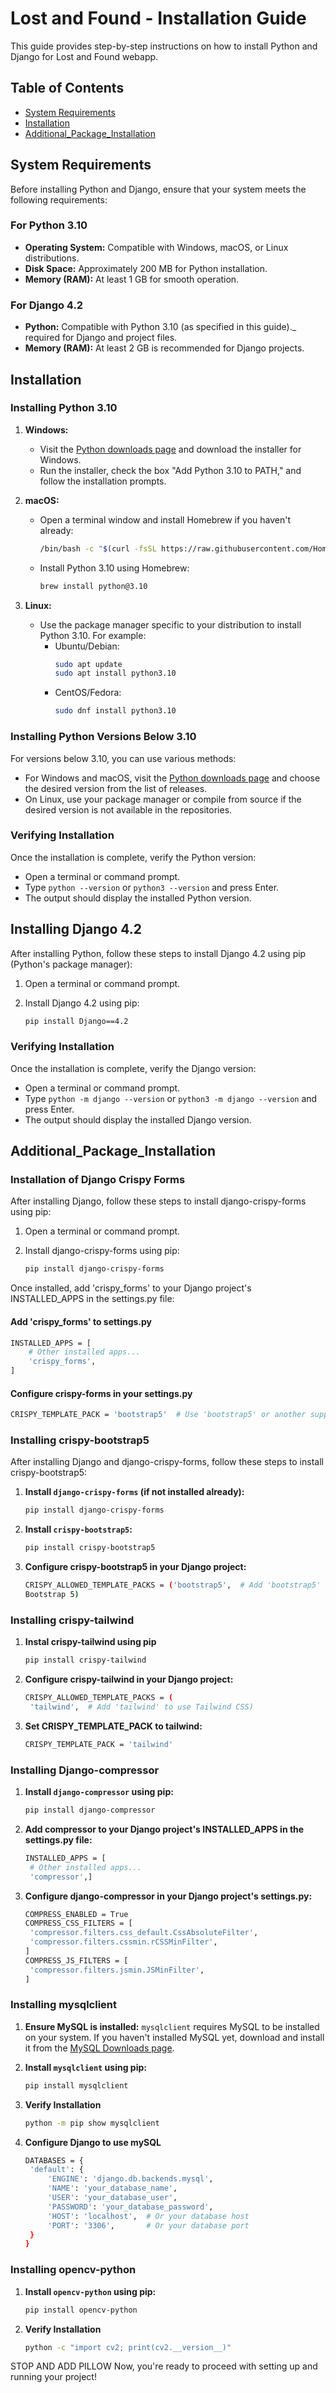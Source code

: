 # Lost and Found - Installation Guide

This guide provides step-by-step instructions on how to install Python and Django for Lost and Found webapp.

## Table of Contents
- [System Requirements](#System_Requirements)
- [Installation](#installation)
- [Additional_Package_Installation](#Additional_Package_Installation)

## System Requirements

Before installing Python and Django, ensure that your system meets the following requirements:

### For Python 3.10

- **Operating System:** Compatible with Windows, macOS, or Linux distributions.
- **Disk Space:** Approximately 200 MB for Python installation.
- **Memory (RAM):** At least 1 GB for smooth operation.

### For Django 4.2

- **Python:** Compatible with Python 3.10 (as specified in this guide)._ required for Django and project files.
- **Memory (RAM):** At least 2 GB is recommended for Django projects.


## Installation

### Installing Python 3.10

1. **Windows:**
   - Visit the [Python downloads page](https://www.python.org/downloads/release/python-310/) and download the installer for Windows.
   - Run the installer, check the box "Add Python 3.10 to PATH," and follow the installation prompts.

2. **macOS:**
   - Open a terminal window and install Homebrew if you haven't already:
     ```bash
     /bin/bash -c "$(curl -fsSL https://raw.githubusercontent.com/Homebrew/install/HEAD/install.sh)"
     ```
   - Install Python 3.10 using Homebrew:
     ```bash
     brew install python@3.10
     ```

3. **Linux:**
   - Use the package manager specific to your distribution to install Python 3.10. For example:
     - Ubuntu/Debian:
       ```bash
       sudo apt update
       sudo apt install python3.10
       ```
     - CentOS/Fedora:
       ```bash
       sudo dnf install python3.10
       ```

### Installing Python Versions Below 3.10

For versions below 3.10, you can use various methods:

- For Windows and macOS, visit the [Python downloads page](https://www.python.org/downloads/) and choose the desired version from the list of releases.
- On Linux, use your package manager or compile from source if the desired version is not available in the repositories.

### Verifying Installation

Once the installation is complete, verify the Python version:

- Open a terminal or command prompt.
- Type `python --version` or `python3 --version` and press Enter.
- The output should display the installed Python version.

## Installing Django 4.2

After installing Python, follow these steps to install Django 4.2 using pip (Python's package manager):

1. Open a terminal or command prompt.

2. Install Django 4.2 using pip:
   ```bash
   pip install Django==4.2

### Verifying Installation

Once the installation is complete, verify the Django version:

- Open a terminal or command prompt.
- Type `python -m django --version` or `python3 -m django --version` and press Enter.
- The output should display the installed Django version.

## Additional_Package_Installation

### Installation of Django Crispy Forms


After installing Django, follow these steps to install django-crispy-forms using pip:

1. Open a terminal or command prompt.

2. Install django-crispy-forms using pip:
   ```bash
   pip install django-crispy-forms

Once installed, add 'crispy_forms' to your Django project's INSTALLED_APPS in the settings.py file:

#### Add 'crispy_forms' to settings.py

```bash
INSTALLED_APPS = [
    # Other installed apps...
    'crispy_forms',
]
```
#### Configure crispy-forms in your settings.py

```bash
CRISPY_TEMPLATE_PACK = 'bootstrap5'  # Use 'bootstrap5' or another supported template pack
```

### Installing crispy-bootstrap5

After installing Django and django-crispy-forms, follow these steps to install crispy-bootstrap5:

1. **Install `django-crispy-forms` (if not installed already):**
   ```bash
   pip install django-crispy-forms

2. **Install `crispy-bootstrap5`:**
   ```bash
   pip install crispy-bootstrap5

3. **Configure crispy-bootstrap5 in your Django project:**
   ```bash
   CRISPY_ALLOWED_TEMPLATE_PACKS = ('bootstrap5',  # Add 'bootstrap5' to use
   Bootstrap 5)
   ```
### Installing crispy-tailwind
1. **Instal crispy-tailwind using pip**
   ```bash
   pip install crispy-tailwind
   ```
2. **Configure crispy-tailwind in your Django project:**
   ```bash
   CRISPY_ALLOWED_TEMPLATE_PACKS = (
    'tailwind',  # Add 'tailwind' to use Tailwind CSS)
   ```
3. **Set CRISPY_TEMPLATE_PACK to tailwind:**
   ```bash
   CRISPY_TEMPLATE_PACK = 'tailwind'
   ```
### Installing Django-compressor
1. **Install `django-compressor` using pip:**
   ```bash
   pip install django-compressor
   ```
2. **Add compressor to your Django project's INSTALLED_APPS in the settings.py file:**
   ```bash
   INSTALLED_APPS = [
    # Other installed apps...
    'compressor',]
   ```
3. **Configure django-compressor in your Django project's settings.py:**
   ```bash
   COMPRESS_ENABLED = True
   COMPRESS_CSS_FILTERS = [
    'compressor.filters.css_default.CssAbsoluteFilter',
    'compressor.filters.cssmin.rCSSMinFilter',
   ]
   COMPRESS_JS_FILTERS = [
    'compressor.filters.jsmin.JSMinFilter',
   ]
   ```
### Installing mysqlclient

1. **Ensure MySQL is installed:** `mysqlclient` requires MySQL to be installed on your system. If you haven't installed MySQL yet, download and install it from the [MySQL Downloads page](https://dev.mysql.com/downloads/).

2. **Install `mysqlclient` using pip:**
   ```bash
   pip install mysqlclient
3. **Verify Installation**
   ```bash
   python -m pip show mysqlclient
4. **Configure Django to use mySQL**
   ```bash
   DATABASES = {
    'default': {
        'ENGINE': 'django.db.backends.mysql',
        'NAME': 'your_database_name',
        'USER': 'your_database_user',
        'PASSWORD': 'your_database_password',
        'HOST': 'localhost',  # Or your database host
        'PORT': '3306',       # Or your database port
    }
   }
   ```
### Installing opencv-python
1. **Install `opencv-python` using pip:**
   ```bash
   pip install opencv-python
   
2. **Verify Installation**
   ```bash
   python -c "import cv2; print(cv2.__version__)"

STOP AND ADD PILLOW
Now, you're ready to proceed with setting up and running your project!
